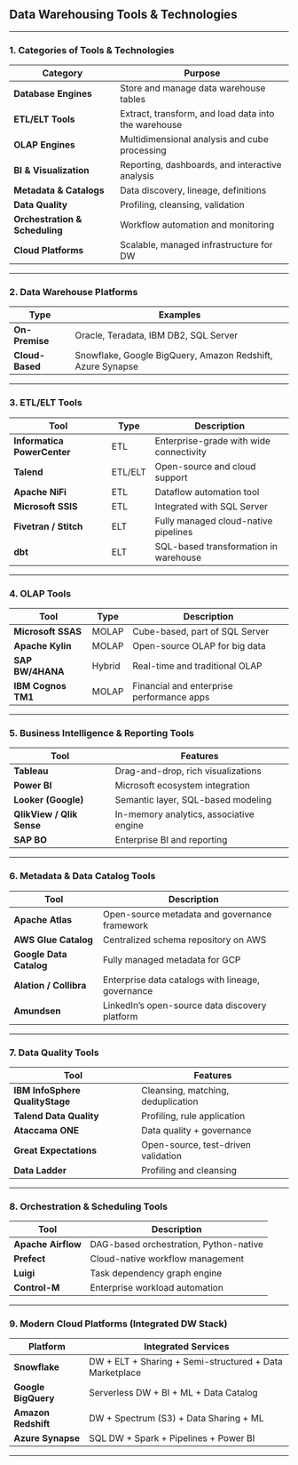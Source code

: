 ## **Data Warehousing Tools & Technologies**

---

### **1. Categories of Tools & Technologies**

| Category                       | Purpose                                              |
| ------------------------------ | ---------------------------------------------------- |
| **Database Engines**           | Store and manage data warehouse tables               |
| **ETL/ELT Tools**              | Extract, transform, and load data into the warehouse |
| **OLAP Engines**               | Multidimensional analysis and cube processing        |
| **BI & Visualization**         | Reporting, dashboards, and interactive analysis      |
| **Metadata & Catalogs**        | Data discovery, lineage, definitions                 |
| **Data Quality**               | Profiling, cleansing, validation                     |
| **Orchestration & Scheduling** | Workflow automation and monitoring                   |
| **Cloud Platforms**            | Scalable, managed infrastructure for DW              |

---

### **2. Data Warehouse Platforms**

| Type            | Examples                                                   |
| --------------- | ---------------------------------------------------------- |
| **On-Premise**  | Oracle, Teradata, IBM DB2, SQL Server                      |
| **Cloud-Based** | Snowflake, Google BigQuery, Amazon Redshift, Azure Synapse |

---

### **3. ETL/ELT Tools**

| Tool                        | Type    | Description                             |
| --------------------------- | ------- | --------------------------------------- |
| **Informatica PowerCenter** | ETL     | Enterprise-grade with wide connectivity |
| **Talend**                  | ETL/ELT | Open-source and cloud support           |
| **Apache NiFi**             | ETL     | Dataflow automation tool                |
| **Microsoft SSIS**          | ETL     | Integrated with SQL Server              |
| **Fivetran / Stitch**       | ELT     | Fully managed cloud-native pipelines    |
| **dbt**                     | ELT     | SQL-based transformation in warehouse   |

---

### **4. OLAP Tools**

| Tool               | Type   | Description                               |
| ------------------ | ------ | ----------------------------------------- |
| **Microsoft SSAS** | MOLAP  | Cube-based, part of SQL Server            |
| **Apache Kylin**   | MOLAP  | Open-source OLAP for big data             |
| **SAP BW/4HANA**   | Hybrid | Real-time and traditional OLAP            |
| **IBM Cognos TM1** | MOLAP  | Financial and enterprise performance apps |

---

### **5. Business Intelligence & Reporting Tools**

| Tool                      | Features                                |
| ------------------------- | --------------------------------------- |
| **Tableau**               | Drag-and-drop, rich visualizations      |
| **Power BI**              | Microsoft ecosystem integration         |
| **Looker (Google)**       | Semantic layer, SQL-based modeling      |
| **QlikView / Qlik Sense** | In-memory analytics, associative engine |
| **SAP BO**                | Enterprise BI and reporting             |

---

### **6. Metadata & Data Catalog Tools**

| Tool                    | Description                                       |
| ----------------------- | ------------------------------------------------- |
| **Apache Atlas**        | Open-source metadata and governance framework     |
| **AWS Glue Catalog**    | Centralized schema repository on AWS              |
| **Google Data Catalog** | Fully managed metadata for GCP                    |
| **Alation / Collibra**  | Enterprise data catalogs with lineage, governance |
| **Amundsen**            | LinkedIn’s open-source data discovery platform    |

---

### **7. Data Quality Tools**

| Tool                            | Features                            |
| ------------------------------- | ----------------------------------- |
| **IBM InfoSphere QualityStage** | Cleansing, matching, deduplication  |
| **Talend Data Quality**         | Profiling, rule application         |
| **Ataccama ONE**                | Data quality + governance           |
| **Great Expectations**          | Open-source, test-driven validation |
| **Data Ladder**                 | Profiling and cleansing             |

---

### **8. Orchestration & Scheduling Tools**

| Tool               | Description                            |
| ------------------ | -------------------------------------- |
| **Apache Airflow** | DAG-based orchestration, Python-native |
| **Prefect**        | Cloud-native workflow management       |
| **Luigi**          | Task dependency graph engine           |
| **Control-M**      | Enterprise workload automation         |

---

### **9. Modern Cloud Platforms (Integrated DW Stack)**

| Platform            | Integrated Services                                     |
| ------------------- | ------------------------------------------------------- |
| **Snowflake**       | DW + ELT + Sharing + Semi-structured + Data Marketplace |
| **Google BigQuery** | Serverless DW + BI + ML + Data Catalog                  |
| **Amazon Redshift** | DW + Spectrum (S3) + Data Sharing + ML                  |
| **Azure Synapse**   | SQL DW + Spark + Pipelines + Power BI                   |

---
